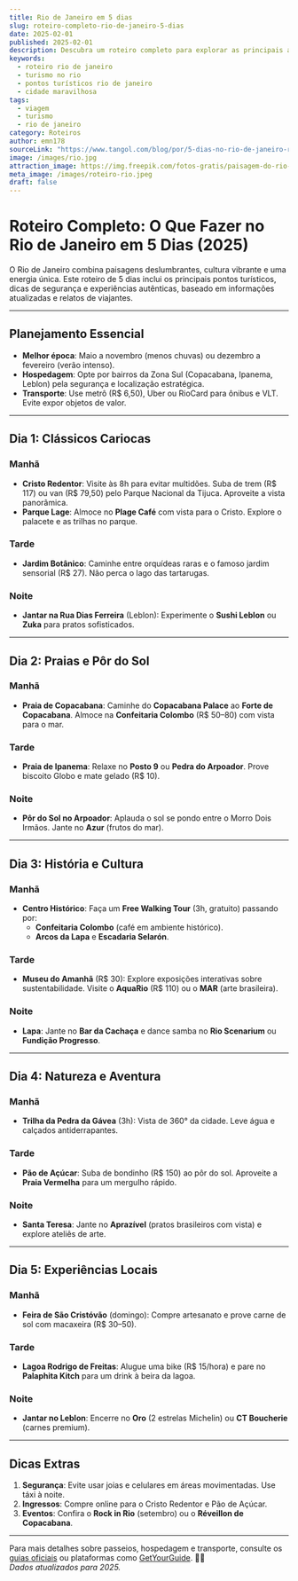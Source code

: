 ```yaml
---
title: Rio de Janeiro em 5 dias
slug: roteiro-completo-rio-de-janeiro-5-dias
date: 2025-02-01
published: 2025-02-01
description: Descubra um roteiro completo para explorar as principais atrações e belezas da Cidade Maravilhosa em 5 dias.
keywords:
  - roteiro rio de janeiro
  - turismo no rio
  - pontos turísticos rio de janeiro
  - cidade maravilhosa
tags:
  - viagem
  - turismo
  - rio de janeiro
category: Roteiros
author: emn178
sourceLink: "https://www.tangol.com/blog/por/5-dias-no-rio-de-janeiro-roteiro-para-a-primeira-visita"
image: /images/rio.jpg
attraction_image: https://img.freepik.com/fotos-gratis/paisagem-do-rio-de-janeiro-cercada-pelo-mar-sob-um-ceu-azul-no-brasil_181624-17265.jpg?t=st=1739216789~exp=1739220389~hmac=7c8911092ded07724797b62f9ccf66ca8d1ba5e52d0ac187c71e6f2768023e43&w=740
meta_image: /images/roteiro-rio.jpeg
draft: false
---
```

# Roteiro Completo: O Que Fazer no Rio de Janeiro em 5 Dias (2025)

O Rio de Janeiro combina paisagens deslumbrantes, cultura vibrante e uma energia única. Este roteiro de 5 dias inclui os principais pontos turísticos, dicas de segurança e experiências autênticas, baseado em informações atualizadas e relatos de viajantes.

---

## **Planejamento Essencial**
- **Melhor época**: Maio a novembro (menos chuvas) ou dezembro a fevereiro (verão intenso).
- **Hospedagem**: Opte por bairros da Zona Sul (Copacabana, Ipanema, Leblon) pela segurança e localização estratégica.
- **Transporte**: Use metrô (R$ 6,50), Uber ou RioCard para ônibus e VLT. Evite expor objetos de valor.

---

## **Dia 1: Clássicos Cariocas**
### **Manhã**
- **Cristo Redentor**: Visite às 8h para evitar multidões. Suba de trem (R$ 117) ou van (R$ 79,50) pelo Parque Nacional da Tijuca. Aproveite a vista panorâmica.
- **Parque Lage**: Almoce no **Plage Café** com vista para o Cristo. Explore o palacete e as trilhas no parque.

### **Tarde**
- **Jardim Botânico**: Caminhe entre orquídeas raras e o famoso jardim sensorial (R$ 27). Não perca o lago das tartarugas.

### **Noite**
- **Jantar na Rua Dias Ferreira** (Leblon): Experimente o **Sushi Leblon** ou **Zuka** para pratos sofisticados.

---

## **Dia 2: Praias e Pôr do Sol**
### **Manhã**
- **Praia de Copacabana**: Caminhe do **Copacabana Palace** ao **Forte de Copacabana**. Almoce na **Confeitaria Colombo** (R$ 50–80) com vista para o mar.

### **Tarde**
- **Praia de Ipanema**: Relaxe no **Posto 9** ou **Pedra do Arpoador**. Prove biscoito Globo e mate gelado (R$ 10).

### **Noite**
- **Pôr do Sol no Arpoador**: Aplauda o sol se pondo entre o Morro Dois Irmãos. Jante no **Azur** (frutos do mar).

---

## **Dia 3: História e Cultura**
### **Manhã**
- **Centro Histórico**: Faça um **Free Walking Tour** (3h, gratuito) passando por:
  - **Confeitaria Colombo** (café em ambiente histórico).
  - **Arcos da Lapa** e **Escadaria Selarón**.

### **Tarde**
- **Museu do Amanhã** (R$ 30): Explore exposições interativas sobre sustentabilidade. Visite o **AquaRio** (R$ 110) ou o **MAR** (arte brasileira).

### **Noite**
- **Lapa**: Jante no **Bar da Cachaça** e dance samba no **Rio Scenarium** ou **Fundição Progresso**.

---

## **Dia 4: Natureza e Aventura**
### **Manhã**
- **Trilha da Pedra da Gávea** (3h): Vista de 360° da cidade. Leve água e calçados antiderrapantes.

### **Tarde**
- **Pão de Açúcar**: Suba de bondinho (R$ 150) ao pôr do sol. Aproveite a **Praia Vermelha** para um mergulho rápido.

### **Noite**
- **Santa Teresa**: Jante no **Aprazível** (pratos brasileiros com vista) e explore ateliês de arte.

---

## **Dia 5: Experiências Locais**
### **Manhã**
- **Feira de São Cristóvão** (domingo): Compre artesanato e prove carne de sol com macaxeira (R$ 30–50).

### **Tarde**
- **Lagoa Rodrigo de Freitas**: Alugue uma bike (R$ 15/hora) e pare no **Palaphita Kitch** para um drink à beira da lagoa.

### **Noite**
- **Jantar no Leblon**: Encerre no **Oro** (2 estrelas Michelin) ou **CT Boucherie** (carnes premium).

---

## **Dicas Extras**
1. **Segurança**: Evite usar joias e celulares em áreas movimentadas. Use táxi à noite.
2. **Ingressos**: Compre online para o Cristo Redentor e Pão de Açúcar.
3. **Eventos**: Confira o **Rock in Rio** (setembro) ou o **Réveillon de Copacabana**.

---

Para mais detalhes sobre passeios, hospedagem e transporte, consulte os [guias oficiais](https://www.rioguiaoficial.com.br) ou plataformas como [GetYourGuide](https://www.getyourguide.com). 🌴📸  
*Dados atualizados para 2025.*